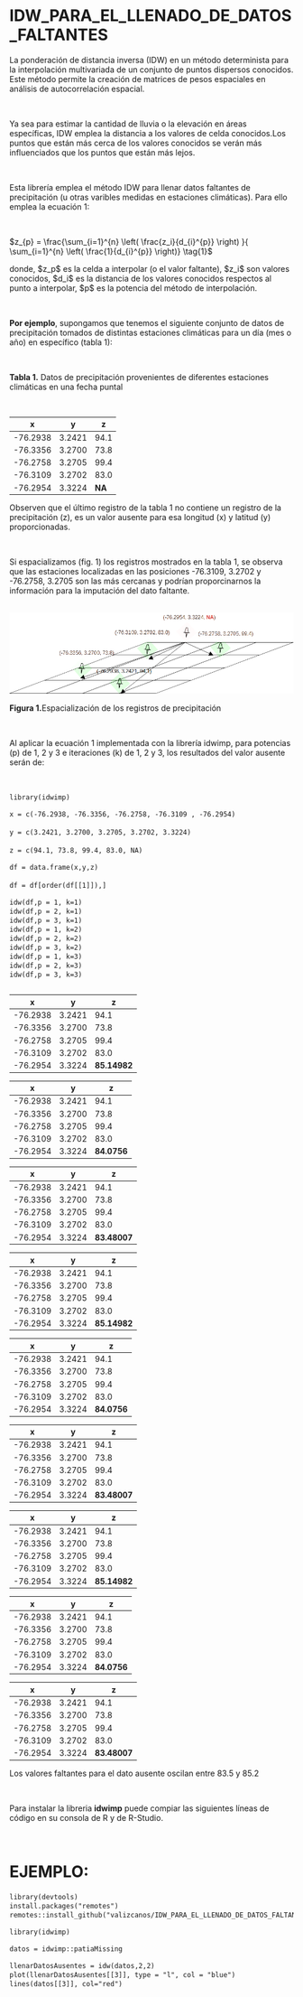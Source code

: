 # IDW_PARA_EL_LLENADO_DE_DATOS_FALTANTES

<p>La ponderación de distancia inversa (IDW) en un método determinista para la interpolación multivariada de un conjunto de puntos dispersos conocidos. Este método permite la creación de matrices de pesos espaciales en análisis de autocorrelación espacial.</p><br>

<p>Ya sea para estimar la cantidad de lluvia o la elevación en áreas específicas, IDW emplea  la distancia a los valores de celda conocidos.Los puntos que están más cerca de los valores conocidos se verán más influenciados que los puntos que están más lejos.</p><br>

<p>Esta librería emplea el método IDW para llenar datos faltantes de precipitación (u otras varibles medidas en estaciones climáticas). Para ello emplea la ecuación 1:</p><br>

$z_{p} = \frac{\sum_{i=1}^{n}   \left( \frac{z_i}{d_{i}^{p}} \right) }{ \sum_{i=1}^{n}   \left( \frac{1}{d_{i}^{p}} \right)} \tag{1}$<br>

<p>donde, $z_p$ es la celda a interpolar (o el valor faltante), $z_i$ son valores conocidos, $d_i$ es la distancia de los valores conocidos respectos al punto a interpolar, $p$ es la potencia del método de interpolación. </p><br>

<p> <b>Por ejemplo</b>, supongamos que tenemos el siguiente conjunto de datos de precipitación tomados de distintas estaciones climáticas para un día (mes o año) en específico (tabla 1): </p><br>

<p> <b>Tabla 1.</b> Datos de precipitación provenientes de diferentes estaciones climáticas en una fecha puntal </p> <br>

| x		| y		| z		|
|-----------|-----------|-----------|
|-76.2938   |3.2421     | 94.1      |
|-76.3356   |3.2700     | 73.8      |
|-76.2758   |3.2705     | 99.4      |
|-76.3109   |3.2702     | 83.0      |
|-76.2954   |3.3224     | **NA**    |

<p>Observen que el último registro de la tabla 1 no contiene un registro de la precipitación (z), es un valor ausente para esa longitud (x) y latitud (y) proporcionadas.</p><br>

<p>Si espacializamos (fig. 1) los registros mostrados en la tabla 1, se observa que las estaciones localizadas en las posiciones -76.3109, 3.2702 y -76.2758, 3.2705 son las más cercanas y podrían proporcinarnos la información para la imputación del dato faltante.</p><br>

<img title="Espacialización de los registros de precipitaciones" alt="Espacialización" src="/imgs/img1.png">
<p> <b>Figura 1.</b>Espacialización de los registros de precipitación </p> <br>

<p>Al aplicar la ecuación 1 implementada con la librería idwimp, para potencias (p) de 1, 2 y 3 e iteraciones (k) de 1, 2 y 3, los resultados del valor ausente serán de: </p><br>

```
library(idwimp)
```
```
x = c(-76.2938, -76.3356, -76.2758, -76.3109 , -76.2954)

y = c(3.2421, 3.2700, 3.2705, 3.2702, 3.3224)

z = c(94.1, 73.8, 99.4, 83.0, NA)
```
```
df = data.frame(x,y,z)

df = df[order(df[[1]]),]
```
```
idw(df,p = 1, k=1)
idw(df,p = 2, k=1)
idw(df,p = 3, k=1)
idw(df,p = 1, k=2)
idw(df,p = 2, k=2)
idw(df,p = 3, k=2)
idw(df,p = 1, k=3)
idw(df,p = 2, k=3)
idw(df,p = 3, k=3)

```

```
```

| x		| y		| z			|
|-----------|-----------|-----------------|
|-76.2938   |3.2421     | 94.1      	|
|-76.3356   |3.2700     | 73.8      	|
|-76.2758   |3.2705     | 99.4      	|
|-76.3109   |3.2702     | 83.0      	|
|-76.2954   |3.3224     | **85.14982**    |

| x		| y		| z			|
|-----------|-----------|-----------------|
|-76.2938   |3.2421     | 94.1      	|
|-76.3356   |3.2700     | 73.8      	|
|-76.2758   |3.2705     | 99.4      	|
|-76.3109   |3.2702     | 83.0      	|
|-76.2954   |3.3224     | **84.0756**     |

| x		| y		| z			|
|-----------|-----------|-----------------|
|-76.2938   |3.2421     | 94.1      	|
|-76.3356   |3.2700     | 73.8      	|
|-76.2758   |3.2705     | 99.4      	|
|-76.3109   |3.2702     | 83.0      	|
|-76.2954   |3.3224     | **83.48007**    |

| x		| y		| z			|
|-----------|-----------|-----------------|
|-76.2938   |3.2421     | 94.1      	|
|-76.3356   |3.2700     | 73.8      	|
|-76.2758   |3.2705     | 99.4      	|
|-76.3109   |3.2702     | 83.0      	|
|-76.2954   |3.3224     | **85.14982**    |

| x		| y		| z			|
|-----------|-----------|-----------------|
|-76.2938   |3.2421     | 94.1      	|
|-76.3356   |3.2700     | 73.8      	|
|-76.2758   |3.2705     | 99.4      	|
|-76.3109   |3.2702     | 83.0      	|
|-76.2954   |3.3224     | **84.0756**     |

| x		| y		| z			|
|-----------|-----------|-----------------|
|-76.2938   |3.2421     | 94.1      	|
|-76.3356   |3.2700     | 73.8      	|
|-76.2758   |3.2705     | 99.4      	|
|-76.3109   |3.2702     | 83.0      	|
|-76.2954   |3.3224     | **83.48007**    |

| x		| y		| z			|
|-----------|-----------|-----------------|
|-76.2938   |3.2421     | 94.1      	|
|-76.3356   |3.2700     | 73.8      	|
|-76.2758   |3.2705     | 99.4      	|
|-76.3109   |3.2702     | 83.0      	|
|-76.2954   |3.3224     | **85.14982**    |

| x		| y		| z			|
|-----------|-----------|-----------------|
|-76.2938   |3.2421     | 94.1      	|
|-76.3356   |3.2700     | 73.8      	|
|-76.2758   |3.2705     | 99.4      	|
|-76.3109   |3.2702     | 83.0      	|
|-76.2954   |3.3224     | **84.0756**     |

| x		| y		| z			|
|-----------|-----------|-----------------|
|-76.2938   |3.2421     | 94.1      	|
|-76.3356   |3.2700     | 73.8      	|
|-76.2758   |3.2705     | 99.4      	|
|-76.3109   |3.2702     | 83.0      	|
|-76.2954   |3.3224     | **83.48007**    |

<p>Los valores faltantes para el dato ausente oscilan entre 83.5 y 85.2</p><br>

<p>Para instalar la libreria <b>idwimp</b> puede compiar las siguientes líneas de código en su consola de R y de R-Studio. </p><br>

# EJEMPLO:

```
library(devtools)
install.packages("remotes")
remotes::install_github("valizcanos/IDW_PARA_EL_LLENADO_DE_DATOS_FALTANTES/idwimp")
```
```
library(idwimp)
```

```
datos = idwimp::patiaMissing

```

```
llenarDatosAusentes = idw(datos,2,2)
plot(llenarDatosAusentes[[3]], type = "l", col = "blue")
lines(datos[[3]], col="red")
```